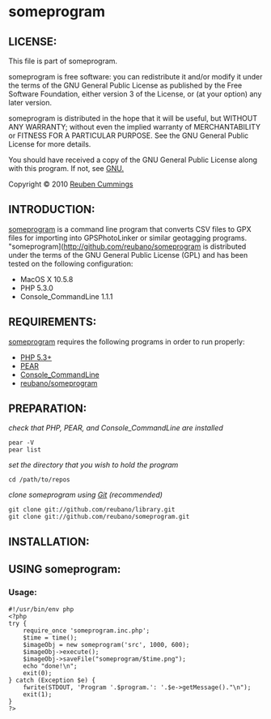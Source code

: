 # someprogram

## LICENSE:

This file is part of someprogram.

someprogram is free software: you can redistribute it and/or modify it under the terms of the GNU General Public License as published by the Free Software Foundation, either version 3 of the License, or (at your option) any later version. 

someprogram is distributed in the hope that it will be useful, but WITHOUT ANY WARRANTY; without even the implied warranty of MERCHANTABILITY or FITNESS FOR A PARTICULAR PURPOSE. See the GNU General Public License for more details.

You should have received a copy of the GNU General Public License along with this program. If not, see [GNU.](http://www.gnu.org/licenses/)

Copyright © 2010 [Reuben Cummings](mailto:reubano@gmail.com?subject=someprogram)

## INTRODUCTION:

[someprogram](http://github.com/reubano/someprogram) is a command line program that converts CSV files to GPX files for importing into GPSPhotoLinker or similar geotagging programs. "someprogram](http://github.com/reubano/someprogram is distributed under the terms of the GNU General Public License (GPL) and has been tested on the following configuration:
* MacOS X 10.5.8
* PHP 5.3.0
* Console_CommandLine 1.1.1

## REQUIREMENTS:

[someprogram](http://github.com/reubano/someprogram) requires the following programs in order to run properly:
* [PHP 5.3+](http://pear.php.net/manual/en/installation.php)
* [PEAR](http://us2.php.net/downloads.php)
* [Console_CommandLine](http://pear.php.net/package/Console_CommandLine/download)
* [reubano/someprogram](http://github.com/reubano/someprogram)

## PREPARATION:

_check that PHP, PEAR, and Console_CommandLine are installed_

	pear -V
	pear list

_set the directory that you wish to hold the program_

	cd /path/to/repos

_clone someprogram using [Git](http://git-scm.com/download) (recommended)_

	git clone git://github.com/reubano/library.git
	git clone git://github.com/reubano/someprogram.git

## INSTALLATION:


## USING someprogram:

### Usage:
	#!/usr/bin/env php
	<?php
	try {
		require_once 'someprogram.inc.php';
		$time = time();
		$imageObj = new someprogram('src', 1000, 600);
		$imageObj->execute();
		$imageObj->saveFile("someprogram/$time.png");
		echo "done!\n";
		exit(0);
	} catch (Exception $e) {
		fwrite(STDOUT, 'Program '.$program.': '.$e->getMessage()."\n");
		exit(1);
	}
	?>